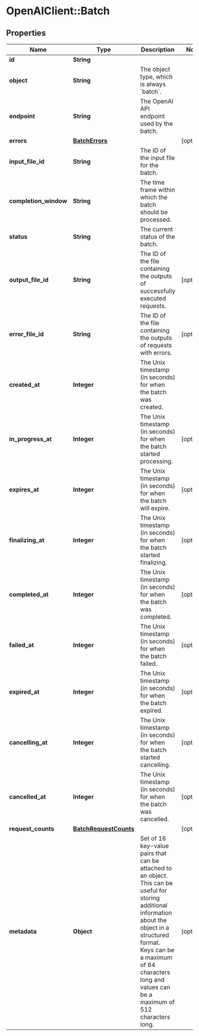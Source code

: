 # OpenAIClient::Batch

## Properties
Name | Type | Description | Notes
------------ | ------------- | ------------- | -------------
**id** | **String** |  | 
**object** | **String** | The object type, which is always &#x60;batch&#x60;. | 
**endpoint** | **String** | The OpenAI API endpoint used by the batch. | 
**errors** | [**BatchErrors**](BatchErrors.md) |  | [optional] 
**input_file_id** | **String** | The ID of the input file for the batch. | 
**completion_window** | **String** | The time frame within which the batch should be processed. | 
**status** | **String** | The current status of the batch. | 
**output_file_id** | **String** | The ID of the file containing the outputs of successfully executed requests. | [optional] 
**error_file_id** | **String** | The ID of the file containing the outputs of requests with errors. | [optional] 
**created_at** | **Integer** | The Unix timestamp (in seconds) for when the batch was created. | 
**in_progress_at** | **Integer** | The Unix timestamp (in seconds) for when the batch started processing. | [optional] 
**expires_at** | **Integer** | The Unix timestamp (in seconds) for when the batch will expire. | [optional] 
**finalizing_at** | **Integer** | The Unix timestamp (in seconds) for when the batch started finalizing. | [optional] 
**completed_at** | **Integer** | The Unix timestamp (in seconds) for when the batch was completed. | [optional] 
**failed_at** | **Integer** | The Unix timestamp (in seconds) for when the batch failed. | [optional] 
**expired_at** | **Integer** | The Unix timestamp (in seconds) for when the batch expired. | [optional] 
**cancelling_at** | **Integer** | The Unix timestamp (in seconds) for when the batch started cancelling. | [optional] 
**cancelled_at** | **Integer** | The Unix timestamp (in seconds) for when the batch was cancelled. | [optional] 
**request_counts** | [**BatchRequestCounts**](BatchRequestCounts.md) |  | [optional] 
**metadata** | **Object** | Set of 16 key-value pairs that can be attached to an object. This can be useful for storing additional information about the object in a structured format. Keys can be a maximum of 64 characters long and values can be a maximum of 512 characters long.  | [optional] 

